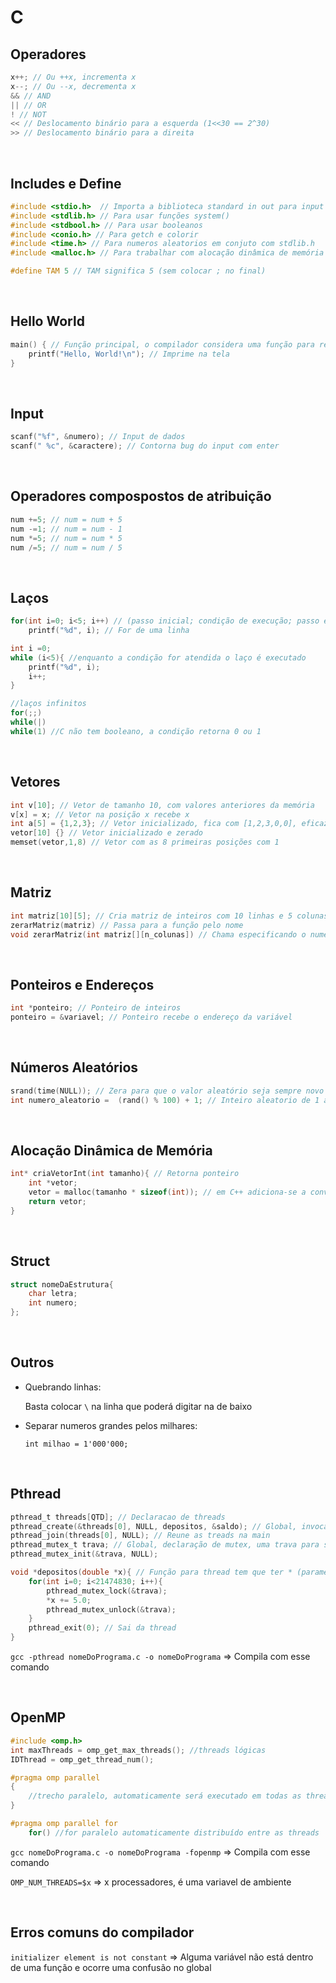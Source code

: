 # C

## Operadores
```c
x++; // Ou ++x, incrementa x
x--; // Ou --x, decrementa x
&& // AND
|| // OR
! // NOT
<< // Deslocamento binário para a esquerda (1<<30 == 2^30)
>> // Deslocamento binário para a direita
```

<br>

## Includes e Define

```c
#include <stdio.h>  // Importa a biblioteca standard in out para input e output
#include <stdlib.h> // Para usar funções system()
#include <stdbool.h> // Para usar booleanos
#include <conio.h> // Para getch e colorir
#include <time.h> // Para numeros aleatorios em conjuto com stdlib.h
#include <malloc.h> // Para trabalhar com alocação dinâmica de memória

#define TAM 5 // TAM significa 5 (sem colocar ; no final)
```

<br>

## Hello World

```c
main() { // Função principal, o compilador considera uma função para retornar inteiro
    printf("Hello, World!\n"); // Imprime na tela
}
```

<br>

## Input

```c
scanf("%f", &numero); // Input de dados
scanf(" %c", &caractere); // Contorna bug do input com enter
```

<br>

## Operadores compospostos de atribuição
```c
num +=5; // num = num + 5
num -=1; // num = num - 1
num *=5; // num = num * 5
num /=5; // num = num / 5
```

<br>

## Laços
```c
for(int i=0; i<5; i++) // (passo inicial; condição de execução; passo executado a cada iteração)
	printf("%d", i); // For de uma linha

int i =0;
while (i<5){ //enquanto a condição for atendida o laço é executado
	printf("%d", i);
	i++;
}

//laços infinitos
for(;;)
while(|)
while(1) //C não tem booleano, a condição retorna 0 ou 1
```

<br>

## Vetores
```c
int v[10]; // Vetor de tamanho 10, com valores anteriores da memória
v[x] = x; // Vetor na posição x recebe x
int a[5] = {1,2,3}; // Vetor inicializado, fica com [1,2,3,0,0], eficaz quando se tem conhecimento dos valores
vetor[10] {} // Vetor inicializado e zerado
memset(vetor,1,8) // Vetor com as 8 primeiras posições com 1
```

<br>

## Matriz
```c
int matriz[10][5]; // Cria matriz de inteiros com 10 linhas e 5 colunas
zerarMatriz(matriz) // Passa para a função pelo nome
void zerarMatriz(int matriz[][n_colunas]) // Chama especificando o numero de colunas
```

<br>

## Ponteiros e Endereços
```c 
int *ponteiro; // Ponteiro de inteiros
ponteiro = &variavel; // Ponteiro recebe o endereço da variável
```

<br>

## Números Aleatórios
```c 
srand(time(NULL)); // Zera para que o valor aleatório seja sempre novo
int numero_aleatorio =  (rand() % 100) + 1; // Inteiro aleatorio de 1 a 100 (0 a 99 + 1 depois)
```

<br>

## Alocação Dinâmica de Memória
```c
int* criaVetorInt(int tamanho){ // Retorna ponteiro
    int *vetor;
    vetor = malloc(tamanho * sizeof(int)); // em C++ adiciona-se a conversão antes de malloc '(int *)'
    return vetor;
}
```

<br>

## Struct
```c
struct nomeDaEstrutura{
    char letra;
    int numero;
};
```

<br>

## Outros

- Quebrando linhas:

    Basta colocar `\` na linha que poderá digitar na de baixo

- Separar numeros grandes pelos milhares:

    `int milhao = 1'000'000;`

<br>

## Pthread
```c
pthread_t threads[QTD]; // Declaracao de threads
pthread_create(&threads[0], NULL, depositos, &saldo); // Global, invocando thread, especificando vetor e posição, NULL para configurações default, função e parametros dela (só tem & aí pois era um ponteiro mesmo)
pthread_join(threads[0], NULL); // Reune as treads na main
pthread_mutex_t trava; // Global, declaração de mutex, uma trava para seções críticas
pthread_mutex_init(&trava, NULL); 

void *depositos(double *x){ // Função para thread tem que ter * (parametro era ponteiro)
    for(int i=0; i<21474830; i++){
        pthread_mutex_lock(&trava);
        *x += 5.0;
        pthread_mutex_unlock(&trava);
    }
    pthread_exit(0); // Sai da thread
}
```
`gcc -pthread nomeDoPrograma.c -o nomeDoPrograma` => Compila com esse comando

<br>

## OpenMP
```c
#include <omp.h>
int maxThreads = omp_get_max_threads(); //threads lógicas
IDThread = omp_get_thread_num();

#pragma omp parallel
{
	//trecho paralelo, automaticamente será executado em todas as threads disponíveis
}

#pragma omp parallel for
    for() //for paralelo automaticamente distribuído entre as threads
```
`gcc nomeDoPrograma.c -o nomeDoPrograma -fopenmp` => Compila com esse comando

`OMP_NUM_THREADS=$x` => x processadores, é uma variavel de ambiente

<br>

## Erros comuns do compilador
`initializer element is not constant` => Alguma variável não está dentro de uma função e ocorre uma confusão no global


